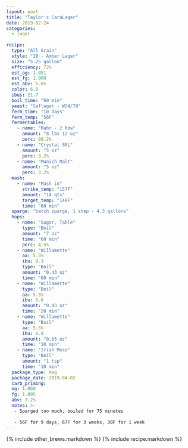 ```yaml
---
layout: post
title: "Taylor's CaraLager"
date: 2019-02-24
categories:
  - lager
  
recipe:
  type: "All Grain"
  style: "2B - Amber Lager"
  size: "5.25 gallon"
  efficiency: 72%
  est_og: 1.051
  est_fg: 1.008
  est_abv: 5.6%
  color: 6.8
  ibus: 21.7
  boil_time: "60 min"
  yeast: "Saflager - W34/70"
  ferm_time: "10 days"
  ferm_temp: "56F"
  fermentables: 
    - name: "Rahr - 2 Row"
      amount: "8 lbs 12 oz"
      perc: 89.2%
    - name: "Crystal 80L"
      amount: "5 oz"
      perc: 3.2%
    - name: "Munich Malt"
      amount: "5 oz"
      perc: 3.2%
  mash: 
    - name: "Mash in"
      strike_temp: "157F"
      amount: "14 qts"
      target_temp: "148F"
      time: "60 min"
  sparge: "batch sparge, 1 step - 4.3 gallons"
  hops:
    - name: "Sugar, Table"
      type: "Boil"
      amount: "7 oz"
      time: "60 min"
      perc: 4.5%
    - name: "Willamette"
      aa: 5.5%
      ibu: 9.3
      type: "Boil"
      amount: "0.43 oz"
      time: "60 min"
    - name: "Willamette"
      type: "Boil"
      aa: 5.5%
      ibu: 5.6
      amount: "0.43 oz"
      time: "20 min"
    - name: "Willamette"
      type: "Boil"
      aa: 5.5%
      ibu: 6.8
      amount: "0.85 oz"
      time: "10 min"
    - name: "Irish Moss"
      type: "Boil"
      amount: "1 tsp"
      time: "10 min"
  package_type: Keg
  package_date: 2019-04-02
  carb_priming: 
  og: 1.060
  fg: 1.005
  abv: 7.2%
  notes: >-
   - Sparged too much, boiled for 75 minutes  
   
   - 56F for 9 days, 67F for 3 weeks, 38F for 1 week
---
```

{% include other_brews.markdown %}
{% include recipe.markdown %}
